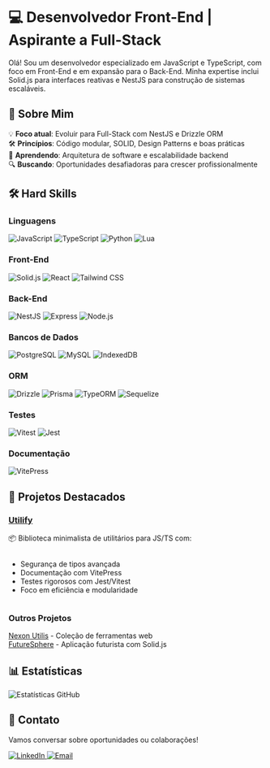 # 💻 Desenvolvedor Front-End | Aspirante a Full-Stack

<div>
  <p>Olá! Sou um desenvolvedor especializado em JavaScript e TypeScript, com foco em Front-End e em expansão para o Back-End. Minha expertise inclui Solid.js para interfaces reativas e NestJS para construção de sistemas escaláveis.</p>
</div>

## 🚀 Sobre Mim

<div>
  <ul style="list-style-type: none; padding: 0;">
    <li>💡 <strong>Foco atual</strong>: Evoluir para Full-Stack com NestJS e Drizzle ORM</li>
    <li>🛠️ <strong>Princípios</strong>: Código modular, SOLID, Design Patterns e boas práticas</li>
    <li>🌱 <strong>Aprendendo</strong>: Arquitetura de software e escalabilidade backend</li>
    <li>🔍 <strong>Buscando</strong>: Oportunidades desafiadoras para crescer profissionalmente</li>
  </ul>
</div>

## 🛠️ Hard Skills

<div>
  <h3>Linguagens</h3>
  <img src="https://img.shields.io/badge/JavaScript-323330?style=for-the-badge&logo=javascript&logoColor=F7DF1E" alt="JavaScript">
  <img src="https://img.shields.io/badge/TypeScript-007ACC?style=for-the-badge&logo=typescript&logoColor=white" alt="TypeScript">
  <img src="https://img.shields.io/badge/Python-3776AB?style=for-the-badge&logo=python&logoColor=white" alt="Python">
  <img src="https://img.shields.io/badge/Lua-2C2D72?style=for-the-badge&logo=lua&logoColor=white" alt="Lua">

  <h3>Front-End</h3>
  <img src="https://img.shields.io/badge/Solid%20JS-2C4F7C?style=for-the-badge&logo=solid&logoColor=white" alt="Solid.js">
  <img src="https://img.shields.io/badge/React-20232A?style=for-the-badge&logo=react&logoColor=61DAFB" alt="React">
  <img src="https://img.shields.io/badge/Tailwind_CSS-38B2AC?style=for-the-badge&logo=tailwind-css&logoColor=white" alt="Tailwind CSS">

  <h3>Back-End</h3>
  <img src="https://img.shields.io/badge/NestJS-E0234E?style=for-the-badge&logo=nestjs&logoColor=white" alt="NestJS">
  <img src="https://img.shields.io/badge/Express%20js-000000?style=for-the-badge&logo=express&logoColor=white" alt="Express">
  <img src="https://img.shields.io/badge/Node%20js-339933?style=for-the-badge&logo=nodedotjs&logoColor=white" alt="Node.js">

  <h3>Bancos de Dados</h3>
  <img src="https://img.shields.io/badge/PostgreSQL-316192?style=for-the-badge&logo=postgresql&logoColor=white" alt="PostgreSQL">
  <img src="https://img.shields.io/badge/MySQL-005C84?style=for-the-badge&logo=mysql&logoColor=white" alt="MySQL">
  <img src="https://img.shields.io/badge/IndexedDB-ED8B00?style=for-the-badge&logo=html5&logoColor=white" alt="IndexedDB">

  <h3>ORM</h3>
  <img src="https://img.shields.io/badge/Drizzle-3982CE?style=for-the-badge&logo=prisma&logoColor=white" alt="Drizzle">
  <img src="https://img.shields.io/badge/Prisma-3982CE?style=for-the-badge&logo=prisma&logoColor=white" alt="Prisma">
  <img src="https://img.shields.io/badge/TypeORM-FE0902?style=for-the-badge&logo=typeorm&logoColor=white" alt="TypeORM">
  <img src="https://img.shields.io/badge/Sequelize-52B0E7?style=for-the-badge&logo=sequelize&logoColor=white" alt="Sequelize">

  <h3>Testes</h3>
  <img src="https://img.shields.io/badge/Vitest-6E9F18?style=for-the-badge&logo=vitest&logoColor=white" alt="Vitest">
  <img src="https://img.shields.io/badge/Jest-C21325?style=for-the-badge&logo=jest&logoColor=white" alt="Jest">

  <h3>Documentação</h3>
  <img src="https://img.shields.io/badge/VitePress-646CFF?style=for-the-badge&logo=vite&logoColor=white" alt="VitePress">
</div>

## 🌟 Projetos Destacados

<div>
  <h3><a href="https://github.com/pattuzzoj/utilify">Utilify</a></h3>
  <p>📦 Biblioteca minimalista de utilitários para JS/TS com:</p>
  <ul style="text-align: left; display: inline-block;">
    <li>Segurança de tipos avançada</li>
    <li>Documentação com VitePress</li>
    <li>Testes rigorosos com Jest/Vitest</li>
    <li>Foco em eficiência e modularidade</li>
  </ul>

  <h3>Outros Projetos</h3>
  <p>
    <a href="https://nexonutilis.vercel.app/" target="_blank">Nexon Utilis</a> - Coleção de ferramentas web<br>
    <a href="https://futuresphere.vercel.app/" target="_blank">FutureSphere</a> - Aplicação futurista com Solid.js
  </p>
</div>

## 📊 Estatísticas

<div>
  <img src="https://github-readme-stats.vercel.app/api/top-langs/?username=pattuzzoj&layout=compact&langs_count=6&theme=dark" alt="Estatísticas GitHub">
</div>

## 📩 Contato

<div>
  <p>Vamos conversar sobre oportunidades ou colaborações!</p>
  <a href="https://www.linkedin.com/in/pattuzzo" target="_blank">
    <img src="https://img.shields.io/badge/LinkedIn-0077B5?style=for-the-badge&logo=linkedin&logoColor=white" alt="LinkedIn">
  </a>
  <a href="mailto:pattuzzo@pm.me?subject=Contato%20GitHub" target="_blank">
    <img src="https://img.shields.io/badge/ProtonMail-8B89CC?style=for-the-badge&logo=protonmail&logoColor=white" alt="Email">
  </a>
</div>
